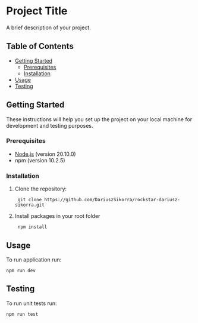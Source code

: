 # Project Title

A brief description of your project.

## Table of Contents

- [Getting Started](#getting-started)
  - [Prerequisites](#prerequisites)
  - [Installation](#installation)
- [Usage](#usage)
- [Testing](#testing)

## Getting Started

These instructions will help you set up the project on your local machine for development and testing purposes.

### Prerequisites

- [Node.js](https://nodejs.org/) (version 20.10.0)
- npm (version 10.2.5)

### Installation

1. Clone the repository:

        git clone https://github.com/DariuszSikorra/rockstar-dariusz-sikorra.git

2. Install packages in your root folder

        npm install

## Usage

To run application run:

    npm run dev

## Testing

To run unit tests run:

    npm run test
